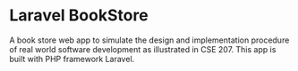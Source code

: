 # Laravel BookStore
A book store web app to simulate the design and implementation procedure of real world software development as illustrated in CSE 207. This app is built with PHP framework Laravel.
